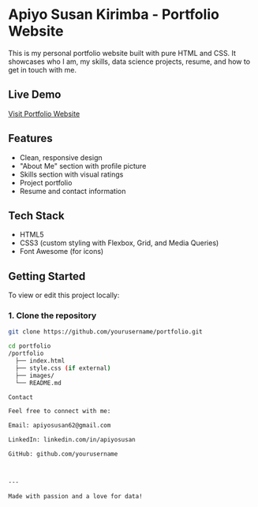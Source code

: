 # Apiyo Susan Kirimba - Portfolio Website

This is my personal portfolio website built with pure HTML and CSS. It showcases who I am, my skills, data science projects, resume, and how to get in touch with me.

## Live Demo
[Visit Portfolio Website](https://your-portfolio-link.com)

## Features
- Clean, responsive design
- "About Me" section with profile picture
- Skills section with visual ratings
- Project portfolio
- Resume and contact information

## Tech Stack
- HTML5
- CSS3 (custom styling with Flexbox, Grid, and Media Queries)
- Font Awesome (for icons)

## Getting Started

To view or edit this project locally:

### 1. Clone the repository
```bash
git clone https://github.com/yourusername/portfolio.git

cd portfolio
/portfolio
  ├── index.html
  ├── style.css (if external)
  ├── images/
  └── README.md

Contact

Feel free to connect with me:

Email: apiyosusan62@gmail.com

LinkedIn: linkedin.com/in/apiyosusan

GitHub: github.com/yourusername



---

Made with passion and a love for data!
